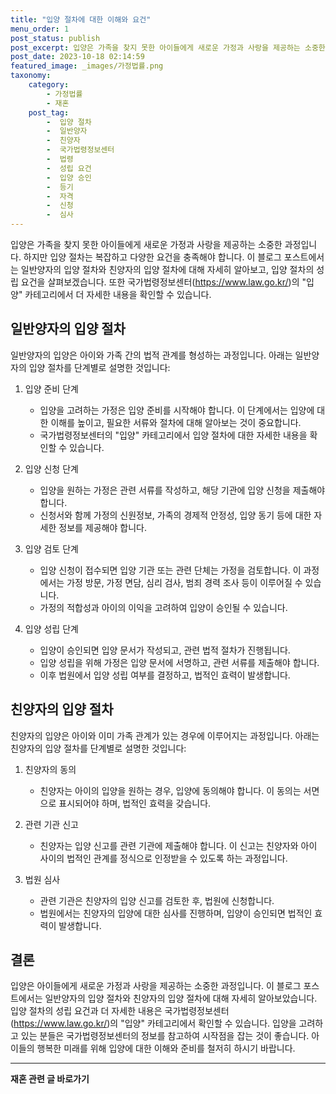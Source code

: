 ```yaml
---
title: "입양 절차에 대한 이해와 요건"
menu_order: 1
post_status: publish
post_excerpt: 입양은 가족을 찾지 못한 아이들에게 새로운 가정과 사랑을 제공하는 소중한 과정입니다. 하지만 입양 절차는 복잡하고 다양한 요건을 충족해야 합니다. 이 블로그 포스트에서는 일반양자의 입양 절차와 친양자의 입양 절차에 대해 자세히 알아보고, 입양 절차의 성립 요건을 살펴보겠습니다. 또한 국가법령정보센터(https://www.law.go.kr/)의 "입양" 카테고리에서 더 자세한 내용을 확인할 수 있습니다.
post_date: 2023-10-18 02:14:59
featured_image: _images/가정법률.png
taxonomy:
    category:
        - 가정법률
        - 재혼
    post_tag:
        -  입양 절차
        -  일반양자
        -  친양자
        -  국가법령정보센터
        -  법령
        -  성립 요건
        -  입양 승인
        -  등기
        -  자격
        -  신청
        -  심사
---
```



입양은 가족을 찾지 못한 아이들에게 새로운 가정과 사랑을 제공하는 소중한 과정입니다. 하지만 입양 절차는 복잡하고 다양한 요건을 충족해야 합니다. 이 블로그 포스트에서는 일반양자의 입양 절차와 친양자의 입양 절차에 대해 자세히 알아보고, 입양 절차의 성립 요건을 살펴보겠습니다. 또한 국가법령정보센터(https://www.law.go.kr/)의 "입양" 카테고리에서 더 자세한 내용을 확인할 수 있습니다.
## 일반양자의 입양 절차

일반양자의 입양은 아이와 가족 간의 법적 관계를 형성하는 과정입니다. 아래는 일반양자의 입양 절차를 단계별로 설명한 것입니다:

1. 입양 준비 단계
   - 입양을 고려하는 가정은 입양 준비를 시작해야 합니다. 이 단계에서는 입양에 대한 이해를 높이고, 필요한 서류와 절차에 대해 알아보는 것이 중요합니다.
   - 국가법령정보센터의 "입양" 카테고리에서 입양 절차에 대한 자세한 내용을 확인할 수 있습니다.

2. 입양 신청 단계
   - 입양을 원하는 가정은 관련 서류를 작성하고, 해당 기관에 입양 신청을 제출해야 합니다.
   - 신청서와 함께 가정의 신원정보, 가족의 경제적 안정성, 입양 동기 등에 대한 자세한 정보를 제공해야 합니다.

3. 입양 검토 단계
   - 입양 신청이 접수되면 입양 기관 또는 관련 단체는 가정을 검토합니다. 이 과정에서는 가정 방문, 가정 면담, 심리 검사, 범죄 경력 조사 등이 이루어질 수 있습니다.
   - 가정의 적합성과 아이의 이익을 고려하여 입양이 승인될 수 있습니다.

4. 입양 성립 단계
   - 입양이 승인되면 입양 문서가 작성되고, 관련 법적 절차가 진행됩니다.
   - 입양 성립을 위해 가정은 입양 문서에 서명하고, 관련 서류를 제출해야 합니다.
   - 이후 법원에서 입양 성립 여부를 결정하고, 법적인 효력이 발생합니다.

## 친양자의 입양 절차

친양자의 입양은 아이와 이미 가족 관계가 있는 경우에 이루어지는 과정입니다. 아래는 친양자의 입양 절차를 단계별로 설명한 것입니다:

1. 친양자의 동의
   - 친양자는 아이의 입양을 원하는 경우, 입양에 동의해야 합니다. 이 동의는 서면으로 표시되어야 하며, 법적인 효력을 갖습니다.

2. 관련 기관 신고
   - 친양자는 입양 신고를 관련 기관에 제출해야 합니다. 이 신고는 친양자와 아이 사이의 법적인 관계를 정식으로 인정받을 수 있도록 하는 과정입니다.

3. 법원 심사
   - 관련 기관은 친양자의 입양 신고를 검토한 후, 법원에 신청합니다.
   - 법원에서는 친양자의 입양에 대한 심사를 진행하며, 입양이 승인되면 법적인 효력이 발생합니다.

## 결론

입양은 아이들에게 새로운 가정과 사랑을 제공하는 소중한 과정입니다. 이 블로그 포스트에서는 일반양자의 입양 절차와 친양자의 입양 절차에 대해 자세히 알아보았습니다. 입양 절차의 성립 요건과 더 자세한 내용은 국가법령정보센터(https://www.law.go.kr/)의 "입양" 카테고리에서 확인할 수 있습니다. 입양을 고려하고 있는 분들은 국가법령정보센터의 정보를 참고하여 시작점을 잡는 것이 좋습니다. 아이들의 행복한 미래를 위해 입양에 대한 이해와 준비를 철저히 하시기 바랍니다.
<!-- wp:separator -->
<hr class="wp-block-separator has-alpha-channel-opacity"/>
<!-- /wp:separator -->

<!-- wp:group {"backgroundColor":"base","layout":{"type":"constrained"}} -->
<div class="wp-block-group has-base-background-color has-background"><!-- wp:paragraph {"align":"center","fontSize":"medium"} -->
<p class="has-text-align-center has-large-font-size"><strong>재혼 관련 글 바로가기</strong></p>
<!-- /wp:paragraph -->


<!-- wp:latest-posts
{"categories":[{"id":1427,"count":19,"description":"","link":"https://uknowlaw.com/category/%ec%9e%ac%ed%98%bc/","name":"재혼","slug":"재혼","taxonomy":"category","parent":0,"meta":[],"_links":{"self":[{"href":"https://uknowlaw.com/wp-json/wp/v2/categories/1427"}],"collection":[{"href":"https://uknowlaw.com/wp-json/wp/v2/categories"}],"about":[{"href":"https://uknowlaw.com/wp-json/wp/v2/taxonomies/category"}],"wp:post_type":[{"href":"https://uknowlaw.com/wp-json/wp/v2/posts?categories=1427"}],"curies":[{"name":"wp","href":"https://api.w.org/{rel}","templated":true}]}}],"postsToShow":100,"excerptLength":28,"postLayout":"grid","columns":2,"featuredImageAlign":"left","featuredImageSizeSlug":"large","fontSize":"small"} /--></div>
<!-- /wp:group -->